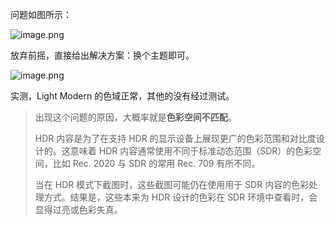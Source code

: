 问题如图所示：

![image.png](https://oss.puppetdev.top/image/note/55cd72a51c116edd02bc2c3b06e14f72.png)

<!--more-->

放弃前摇，直接给出解决方案：换个主题即可。

![image.png](https://oss.puppetdev.top/image/note/2690eb88b4db166d6321ff9553e613cf.png)

实测，Light Modern 的色域正常，其他的没有经过测试。

> 出现这个问题的原因，大概率就是**色彩空间不匹配**。
>
> HDR 内容是为了在支持 HDR 的显示设备上展现更广的色彩范围和对比度设计的。这意味着 HDR 内容通常使用不同于标准动态范围（SDR）的色彩空间，比如 Rec. 2020 与 SDR 的常用 Rec. 709 有所不同。
>
> 当在 HDR 模式下截图时，这些截图可能仍在使用用于 SDR 内容的色彩处理方式。结果是，这些本来为 HDR 设计的色彩在 SDR 环境中查看时，会显得过亮或色彩失真。
